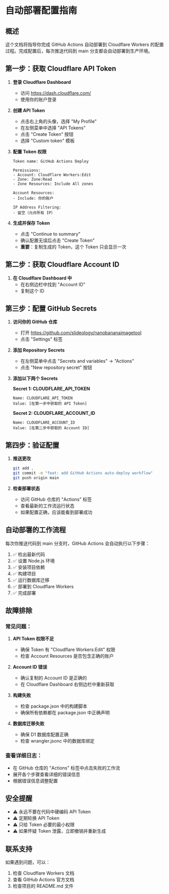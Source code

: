 # 自动部署配置指南

## 概述
这个文档将指导你完成 GitHub Actions 自动部署到 Cloudflare Workers 的配置过程。完成配置后，每次推送代码到 main 分支都会自动部署到生产环境。

## 第一步：获取 Cloudflare API Token

1. **登录 Cloudflare Dashboard**
   - 访问 https://dash.cloudflare.com/
   - 使用你的账户登录

2. **创建 API Token**
   - 点击右上角的头像，选择 "My Profile"
   - 在左侧菜单中选择 "API Tokens"
   - 点击 "Create Token" 按钮
   - 选择 "Custom token" 模板

3. **配置 Token 权限**
   ```
   Token name: GitHub Actions Deploy
   
   Permissions:
   - Account: Cloudflare Workers:Edit
   - Zone: Zone:Read
   - Zone Resources: Include All zones
   
   Account Resources:
   - Include: 你的账户
   
   IP Address Filtering:
   - 留空（允许所有 IP）
   ```

4. **生成并保存 Token**
   - 点击 "Continue to summary"
   - 确认配置无误后点击 "Create Token"
   - **重要**：复制生成的 Token，这个 Token 只会显示一次

## 第二步：获取 Cloudflare Account ID

1. **在 Cloudflare Dashboard 中**
   - 在右侧边栏中找到 "Account ID"
   - 复制这个 ID

## 第三步：配置 GitHub Secrets

1. **访问你的 GitHub 仓库**
   - 打开 https://github.com/slideology/nanobananaimagetool
   - 点击 "Settings" 标签

2. **添加 Repository Secrets**
   - 在左侧菜单中点击 "Secrets and variables" → "Actions"
   - 点击 "New repository secret" 按钮

3. **添加以下两个 Secrets**

   **Secret 1: CLOUDFLARE_API_TOKEN**
   ```
   Name: CLOUDFLARE_API_TOKEN
   Value: [在第一步中获取的 API Token]
   ```

   **Secret 2: CLOUDFLARE_ACCOUNT_ID**
   ```
   Name: CLOUDFLARE_ACCOUNT_ID
   Value: [在第二步中获取的 Account ID]
   ```

## 第四步：验证配置

1. **推送更改**
   ```bash
   git add .
   git commit -m "feat: add GitHub Actions auto-deploy workflow"
   git push origin main
   ```

2. **检查部署状态**
   - 访问 GitHub 仓库的 "Actions" 标签
   - 查看最新的工作流运行状态
   - 如果配置正确，应该能看到部署成功

## 自动部署的工作流程

每次你推送代码到 main 分支时，GitHub Actions 会自动执行以下步骤：

1. ✅ 检出最新代码
2. ✅ 设置 Node.js 环境
3. ✅ 安装项目依赖
4. ✅ 构建项目
5. ✅ 运行数据库迁移
6. ✅ 部署到 Cloudflare Workers
7. ✅ 完成部署

## 故障排除

### 常见问题：

1. **API Token 权限不足**
   - 确保 Token 有 "Cloudflare Workers:Edit" 权限
   - 检查 Account Resources 是否包含正确的账户

2. **Account ID 错误**
   - 确认复制的 Account ID 是正确的
   - 在 Cloudflare Dashboard 右侧边栏中重新获取

3. **构建失败**
   - 检查 package.json 中的构建脚本
   - 确保所有依赖都在 package.json 中正确声明

4. **数据库迁移失败**
   - 确保 D1 数据库配置正确
   - 检查 wrangler.jsonc 中的数据库绑定

### 查看详细日志：

- 在 GitHub 仓库的 "Actions" 标签中点击失败的工作流
- 展开各个步骤查看详细的错误信息
- 根据错误信息调整配置

## 安全提醒

- ⚠️ 永远不要在代码中硬编码 API Token
- ⚠️ 定期轮换 API Token
- ⚠️ 只给 Token 必要的最小权限
- ⚠️ 如果怀疑 Token 泄露，立即撤销并重新生成

## 联系支持

如果遇到问题，可以：
1. 检查 Cloudflare Workers 文档
2. 查看 GitHub Actions 官方文档
3. 检查项目的 README.md 文件